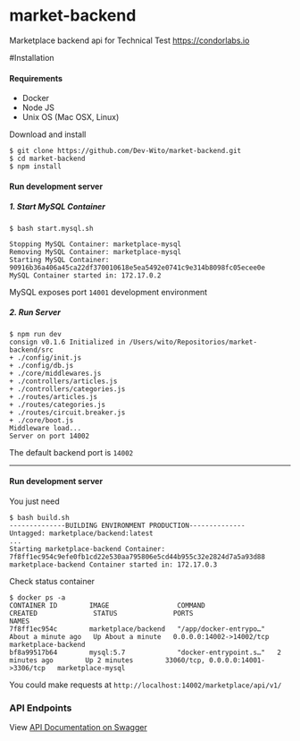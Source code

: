 # market-backend
Marketplace backend api for Technical Test https://condorlabs.io

#Installation
#### Requirements
- Docker
- Node JS
- Unix OS (Mac OSX, Linux)

Download and install
```
$ git clone https://github.com/Dev-Wito/market-backend.git
$ cd market-backend
$ npm install
```

#### Run development server

##### 1. Start MySQL Container
```
$ bash start.mysql.sh

Stopping MySQL Container: marketplace-mysql
Removing MySQL Container: marketplace-mysql
Starting MySQL Container: 90916b36a406a45ca22df370010618e5ea5492e0741c9e314b8098fc05ecee0e
MySQL Container started in: 172.17.0.2
```
MySQL exposes port `14001` development environment

##### 2. Run Server
```
$ npm run dev
consign v0.1.6 Initialized in /Users/wito/Repositorios/market-backend/src
+ ./config/init.js
+ ./config/db.js
+ ./core/middlewares.js
+ ./controllers/articles.js
+ ./controllers/categories.js
+ ./routes/articles.js
+ ./routes/categories.js
+ ./routes/circuit.breaker.js
+ ./core/boot.js
Middleware load...
Server on port 14002
```
The default backend port is `14002`

---
#### Run development server

You just need
```
$ bash build.sh
--------------BUILDING ENVIRONMENT PRODUCTION--------------
Untagged: marketplace/backend:latest
...
Starting marketplace-backend Container: 7f8ff1ec954c9efe0fb1cd22e530aa795806e5cd44b955c32e2824d7a5a93d88
marketplace-backend Container started in: 172.17.0.3
```
Check status container

```
$ docker ps -a
CONTAINER ID        IMAGE                 COMMAND                  CREATED              STATUS              PORTS                                NAMES
7f8ff1ec954c        marketplace/backend   "/app/docker-entrypo…"   About a minute ago   Up About a minute   0.0.0.0:14002->14002/tcp             marketplace-backend
bf8a99517b64        mysql:5.7             "docker-entrypoint.s…"   2 minutes ago        Up 2 minutes        33060/tcp, 0.0.0.0:14001->3306/tcp   marketplace-mysql

```

You could make requests at `http://localhost:14002/marketplace/api/v1/`

### API Endpoints
View [API Documentation on Swagger](https://app.swaggerhub.com/apis-docs/Dev-Wito/marketplace-backend/1.0.0)